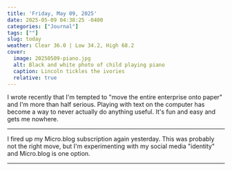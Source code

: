 ```yaml
---
title: 'Friday, May 09, 2025'
date: 2025-05-09 04:38:25 -0400
categories: ["Journal"]
tags: [""]
slug: today
weather: Clear 36.0 | Low 34.2, High 68.2
cover: 
  image: 20250509-piano.jpg
  alt: Black and white photo of child playing piano
  caption: Lincoln tickles the ivories
  relative: true
---
```


I wrote recently that I'm tempted to "move the entire enterprise onto paper" and I'm more than half serious. Playing with text on the computer has become a way to never actually do anything useful. It's fun and easy and gets me nowhere.

----

I fired up my Micro.blog subscription again yesterday. This was probably not the right move, but I'm experimenting with my social media "identity" and Micro.blog is one option.

----

